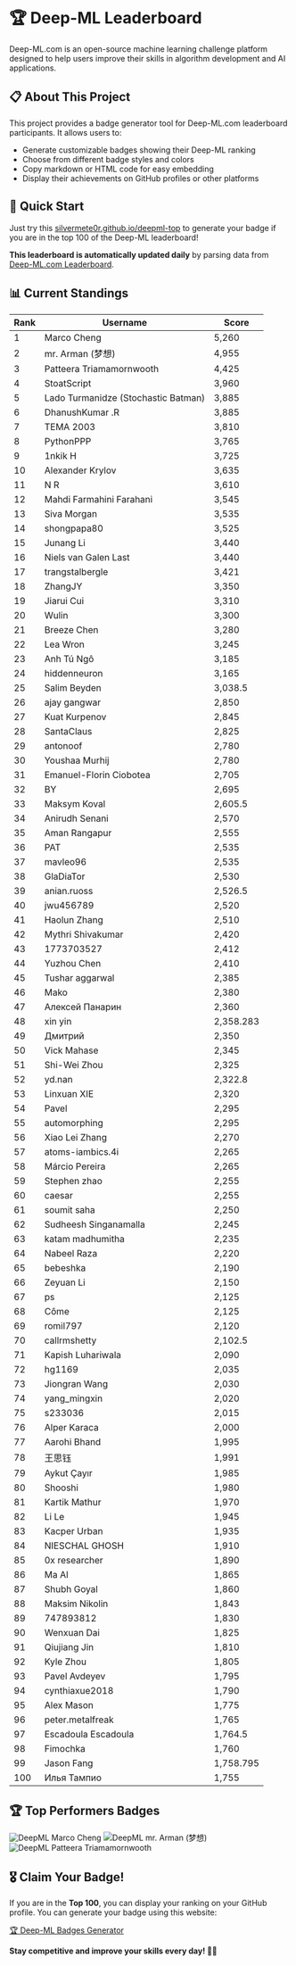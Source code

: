 # 🏆 Deep-ML Leaderboard

Deep-ML.com is an open-source machine learning challenge platform designed to help users improve their skills in algorithm development and AI applications.  

## 📋 About This Project

This project provides a badge generator tool for Deep-ML.com leaderboard participants. It allows users to:
- Generate customizable badges showing their Deep-ML ranking
- Choose from different badge styles and colors
- Copy markdown or HTML code for easy embedding
- Display their achievements on GitHub profiles or other platforms

## 🚀 Quick Start

Just try this [silvermete0r.github.io/deepml-top](https://silvermete0r.github.io/deepml-top) to generate your badge if you are in the top 100 of the Deep-ML leaderboard!

**This leaderboard is automatically updated daily** by parsing data from [Deep-ML.com Leaderboard](https://www.deep-ml.com/leaderboard).  

## 📊 Current Standings  

<!-- LEADERBOARD_START -->
| Rank | Username | Score |
|------|---------|-------|
| 1 | Marco Cheng | 5,260 |
| 2 | mr. Arman (梦想) | 4,955 |
| 3 | Patteera Triamamornwooth | 4,425 |
| 4 | StoatScript | 3,960 |
| 5 | Lado Turmanidze (Stochastic Batman) | 3,885 |
| 6 | DhanushKumar .R | 3,885 |
| 7 | ТЕМА 2003 | 3,810 |
| 8 | PythonPPP | 3,765 |
| 9 | 1nkik H | 3,725 |
| 10 | Alexander Krylov | 3,635 |
| 11 | N R | 3,610 |
| 12 | Mahdi Farmahini Farahani | 3,545 |
| 13 | Siva Morgan | 3,535 |
| 14 | shongpapa80 | 3,525 |
| 15 | Junang Li | 3,440 |
| 16 | Niels van Galen Last | 3,440 |
| 17 | trangstalbergle | 3,421 |
| 18 | ZhangJY | 3,350 |
| 19 | Jiarui Cui | 3,310 |
| 20 | Wulin | 3,300 |
| 21 | Breeze Chen | 3,280 |
| 22 | Lea Wron | 3,245 |
| 23 | Anh Tú Ngô | 3,185 |
| 24 | hiddenneuron | 3,165 |
| 25 | Salim Beyden | 3,038.5 |
| 26 | ajay gangwar | 2,850 |
| 27 | Kuat Kurpenov | 2,845 |
| 28 | SantaClaus | 2,825 |
| 29 | antonoof | 2,780 |
| 30 | Youshaa Murhij | 2,780 |
| 31 | Emanuel-Florin Ciobotea | 2,705 |
| 32 | BY | 2,695 |
| 33 | Maksym Koval | 2,605.5 |
| 34 | Anirudh Senani | 2,570 |
| 35 | Aman Rangapur | 2,555 |
| 36 | PAT | 2,535 |
| 37 | mavleo96 | 2,535 |
| 38 | GlaDiaTor | 2,530 |
| 39 | anian.ruoss | 2,526.5 |
| 40 | jwu456789 | 2,520 |
| 41 | Haolun Zhang | 2,510 |
| 42 | Mythri Shivakumar | 2,420 |
| 43 | 1773703527 | 2,412 |
| 44 | Yuzhou Chen | 2,410 |
| 45 | Tushar aggarwal | 2,385 |
| 46 | Mako | 2,380 |
| 47 | Алексей Панарин | 2,360 |
| 48 | xin yin | 2,358.283 |
| 49 | Дмитрий | 2,350 |
| 50 | Vick Mahase | 2,345 |
| 51 | Shi-Wei Zhou | 2,325 |
| 52 | yd.nan | 2,322.8 |
| 53 | Linxuan XIE | 2,320 |
| 54 | Pavel | 2,295 |
| 55 | automorphing | 2,295 |
| 56 | Xiao Lei Zhang | 2,270 |
| 57 | atoms-iambics.4i | 2,265 |
| 58 | Márcio Pereira | 2,265 |
| 59 | Stephen zhao | 2,255 |
| 60 | caesar | 2,255 |
| 61 | soumit saha | 2,250 |
| 62 | Sudheesh Singanamalla | 2,245 |
| 63 | katam madhumitha | 2,235 |
| 64 | Nabeel Raza | 2,220 |
| 65 | bebeshka | 2,190 |
| 66 | Zeyuan Li | 2,150 |
| 67 | ps | 2,125 |
| 68 | Côme | 2,125 |
| 69 | romil797 | 2,120 |
| 70 | callrmshetty | 2,102.5 |
| 71 | Kapish Luhariwala | 2,090 |
| 72 | hg1169 | 2,035 |
| 73 | Jiongran Wang | 2,030 |
| 74 | yang_mingxin | 2,020 |
| 75 | s233036 | 2,015 |
| 76 | Alper Karaca | 2,000 |
| 77 | Aarohi Bhand | 1,995 |
| 78 | 王思钰 | 1,991 |
| 79 | Aykut Çayır | 1,985 |
| 80 | Shooshi | 1,980 |
| 81 | Kartik Mathur | 1,970 |
| 82 | Li Le | 1,945 |
| 83 | Kacper Urban | 1,935 |
| 84 | NIESCHAL GHOSH | 1,910 |
| 85 | 0x researcher | 1,890 |
| 86 | Ma Al | 1,865 |
| 87 | Shubh Goyal | 1,860 |
| 88 | Maksim Nikolin | 1,843 |
| 89 | 747893812 | 1,830 |
| 90 | Wenxuan Dai | 1,825 |
| 91 | Qiujiang Jin | 1,810 |
| 92 | Kyle Zhou | 1,805 |
| 93 | Pavel Avdeyev | 1,795 |
| 94 | cynthiaxue2018 | 1,790 |
| 95 | Alex Mason | 1,775 |
| 96 | peter.metalfreak | 1,765 |
| 97 | Escadoula Escadoula | 1,764.5 |
| 98 | Fimochka | 1,760 |
| 99 | Jason Fang | 1,758.795 |
| 100 | Илья Тампио | 1,755 |
<!-- LEADERBOARD_END -->

## 🏆 Top Performers Badges

<!-- BADGES_START -->
![DeepML Marco Cheng](https://img.shields.io/badge/dynamic/json?url=https%3A%2F%2Fraw.githubusercontent.com%2Fsilvermete0r%2Fdeepml-top%2Fmain%2Fbadges.json&query=%24.4091c1a21900bd2c7d3f4e343acddda1.label&prefix=Rank%20&style=for-the-badge&label=%F0%9F%9A%80%20DeepML&color=blue&link=https%3A%2F%2Fwww.deep-ml.com%2Fleaderboard)
![DeepML mr. Arman (梦想)](https://img.shields.io/badge/dynamic/json?url=https%3A%2F%2Fraw.githubusercontent.com%2Fsilvermete0r%2Fdeepml-top%2Fmain%2Fbadges.json&query=%24.1247b1b5b9cd95e98d7ff7438207406f.label&prefix=Rank%20&style=for-the-badge&label=%F0%9F%9A%80%20DeepML&color=blue&link=https%3A%2F%2Fwww.deep-ml.com%2Fleaderboard)
![DeepML Patteera Triamamornwooth](https://img.shields.io/badge/dynamic/json?url=https%3A%2F%2Fraw.githubusercontent.com%2Fsilvermete0r%2Fdeepml-top%2Fmain%2Fbadges.json&query=%24.0eeb1bc570f4ebaca4c3c1d5794e9de9.label&prefix=Rank%20&style=for-the-badge&label=%F0%9F%9A%80%20DeepML&color=blue&link=https%3A%2F%2Fwww.deep-ml.com%2Fleaderboard)
<!-- BADGES_END -->

## 🎖 Claim Your Badge!  

If you are in the **Top 100**, you can display your ranking on your GitHub profile. You can generate your badge using this website:

[🏆 Deep-ML Badges Generator](https://silvermete0r.github.io/deepml-top/)

**Stay competitive and improve your skills every day! 🚀🔥**